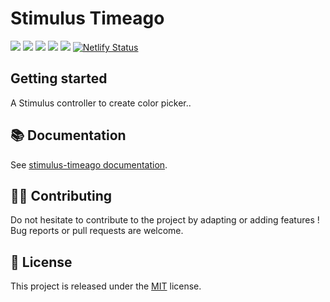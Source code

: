 # Stimulus Timeago

[![](https://img.shields.io/npm/dt/stimulus-timeago.svg)](https://www.npmjs.com/package/stimulus-timeago)
[![](https://img.shields.io/npm/v/stimulus-timeago.svg)](https://www.npmjs.com/package/stimulus-timeago)
[![](https://github.com/stimulus-components/stimulus-timeago/workflows/Lint/badge.svg)](https://github.com/stimulus-components/stimulus-timeago)
[![](https://github.com/stimulus-components/stimulus-timeago/workflows/Test/badge.svg)](https://github.com/stimulus-components/stimulus-timeago)
[![](https://img.shields.io/github/license/stimulus-components/stimulus-timeago.svg)](https://github.com/stimulus-components/stimulus-timeago)
[![Netlify Status](https://api.netlify.com/api/v1/badges/d62d950e-aae7-464d-8333-1078a16ec481/deploy-status)](https://stimulus-timeago.netlify.com)

## Getting started

A Stimulus controller to create color picker..

## 📚 Documentation

See [stimulus-timeago documentation](https://stimulus-components.netlify.app/docs/components/stimulus-timeago/).

## 👷‍♂️ Contributing

Do not hesitate to contribute to the project by adapting or adding features ! Bug reports or pull requests are welcome.

## 📝 License

This project is released under the [MIT](http://opensource.org/licenses/MIT) license.
